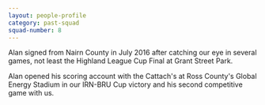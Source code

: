 ```yaml
---
layout: people-profile
category: past-squad
squad-number: 8
---
```

Alan signed from Nairn County in July 2016 after catching our eye in several games, not least the Highland League Cup Final at Grant Street Park.

Alan opened his scoring account with the Cattach's at Ross County's Global Energy Stadium in our IRN-BRU Cup victory and his second competitive game with us.
